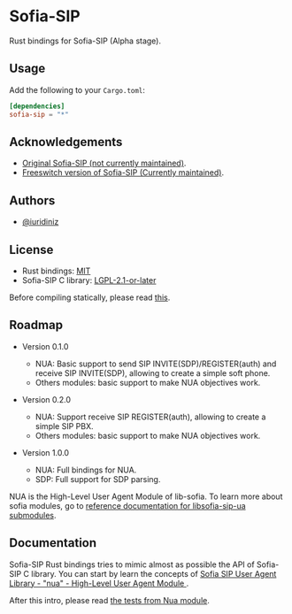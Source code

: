 
# Sofia-SIP

Rust bindings for Sofia-SIP (Alpha stage).


## Usage

Add the following to your `Cargo.toml`:

```toml
[dependencies]
sofia-sip = "*"
```
## Acknowledgements

 - [Original Sofia-SIP (not currently maintained)](http://sofia-sip.sourceforge.net/).
 - [Freeswitch version of Sofia-SIP (Currently maintained)](https://bulldogjob.com/news/449-how-to-write-a-good-readme-for-your-github-project).

  
## Authors

- [@iuridiniz](https://www.github.com/iuridiniz)

  
## License

- Rust bindings: [MIT](https://choosealicense.com/licenses/mit/)
- Sofia-SIP C library: [LGPL-2.1-or-later](https://choosealicense.com/licenses/lgpl-2.1/)

Before compiling statically, please read [this](https://www.gnu.org/licenses/gpl-faq.html#LGPLStaticVsDynamic).
## Roadmap
- Version 0.1.0
    - NUA: Basic support to send SIP INVITE(SDP)/REGISTER(auth) and receive SIP INVITE(SDP), allowing to create a simple soft phone.
    - Others modules: basic support to make NUA objectives work.

- Version 0.2.0
    - NUA: Support receive SIP REGISTER(auth), allowing to create a simple SIP PBX.
    - Others modules: basic support to make NUA objectives work.


- Version 1.0.0
    - NUA: Full bindings for NUA.
    - SDP: Full support for SDP parsing.

NUA is the High-Level User Agent Module of lib-sofia. To learn more about sofia modules, go to [reference documentation for libsofia-sip-ua submodules](http://sofia-sip.sourceforge.net/refdocs/building.html).

## Documentation

Sofia-SIP Rust bindings tries to mimic almost as possible the API of Sofia-SIP C library. You can start by learn the concepts of [Sofia SIP User Agent Library - "nua" - High-Level User Agent Module
](http://sofia-sip.sourceforge.net/refdocs/nua/).

After this intro, please read [the tests from Nua module](https://github.com/iuridiniz/sofia-sip-sys/blob/main/src/nua/nua.rs).
